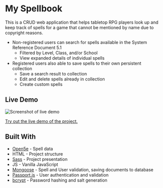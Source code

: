# My Spellbook

This is a CRUD web application that helps tabletop RPG players look up and keep track of spells for a game that cannot be mentioned by name due to copyright reasons.

- Non-registered users can search for spells available in the System Reference Document 5.1
  - Filtered by Level, Class, and/or School
  - View expanded details of individual spells
- Registered users also able to save spells to their own persistent collection
  - Save a search result to collection
  - Edit and delete spells already in collection
  - Create custom spells

## Live Demo

![Screenshot of live demo](my-spellbok-demo-png)

[Try out the live demo of the project.](https://my-spellbook.herokuapp.com/)

## Built With

  - [Open5e](https://open5e.com/) - Spell data
  - HTML - Project structure
  - [Sass](https://sass-lang.com/) - Project presentation
  - JS - Vanilla JavaScript
  - [Mongoose](https://mongoosejs.com/) - Spell and User validation, saving documents to database
  - [Passport.js](http://www.passportjs.org/) - User authentication and validation
  - [bcrypt](https://github.com/dcodeIO/bcrypt.js#readme) - Password hashing and salt generation